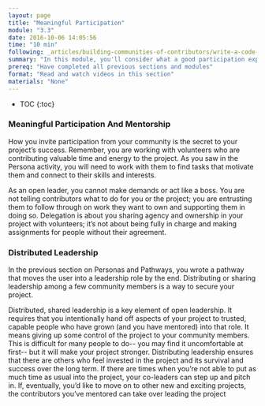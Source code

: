 ```yaml
---
layout: page
title: "Meaningful Participation"
module: "3.3"
date: 2016-10-06 14:05:56
time: "10 min"
following: _articles/building-communities-of-contributors/write-a-code-of-conduct.md
summary: "In this module, you'll consider what a good participation experience might look like on your project and how to “level-up” or encourage contributors to gain new skills. You'll also reflect on why and how to share leadership with contributors."
prereq: "Have completed all previous sections and modules"
format: "Read and watch videos in this section"
materials: "None"
---
```

* TOC
{:toc}

### Meaningful Participation And Mentorship

How you invite participation from your community is the secret to your project’s success. Remember, you are working with volunteers who are contributing valuable time and energy to the project. As you saw in the Persona activity, you will need to work with them to find tasks that motivate them and connect to their skills and interests.

<!--- placeholder for video. Prototyping --->

As an open leader, you cannot make demands or act like a boss. You are not telling contributors what to do for you or the project; you are entrusting them to follow through on work they want to own and supporting them in doing so. Delegation is about you sharing agency and ownership in your project with volunteers; it’s not about being fully in charge and making assignments for people without their agreement.

### Distributed Leadership

In the previous section on Personas and Pathways, you wrote a pathway that moves the user into a leadership role by the end. Distributing or sharing leadership among a few community members is a way to secure your project.

<!--- placeholder for video. Prototyping --->

Distributed, shared leadership is a key element of open leadership. It requires that you intentionally hand off aspects of your project to trusted, capable people who have grown (and you have mentored) into that role. It means giving up some control of the project to your community members. This is difficult for many people to do-- you may find it uncomfortable at first-- but it will make your project stronger. Distributing leadership ensures that there are others who feel invested in the project and its survival and success over the long term. If there are times when you’re not able to put as much time as usual into the project, your co-leaders can step up and pitch in. If, eventually, you’d like to move on to other new and exciting projects, the contributors you’ve mentored can take over leading the project